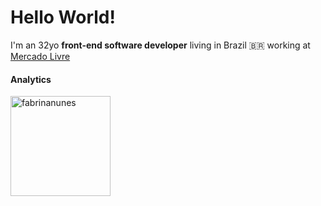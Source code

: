 
# Hello World!
I'm an 32yo <strong>front-end software developer</strong> living in Brazil 🇧🇷 working at <a href="https://static.wixstatic.com/media/c829c4_cf2114eda9f54b7783ee147c85f62111~mv2.png/v1/fill/w_640,h_644,al_c,q_90,usm_0.66_1.00_0.01,enc_auto/c829c4_cf2114eda9f54b7783ee147c85f62111~mv2.png">Mercado Livre</a>

#### Analytics 
<div>
  <img height=160px src="https://github-readme-stats.vercel.app/api/top-langs?username=fabrinanunes&layout=compact&langs_count=16&theme=dracula"" alt="fabrinanunes" />
</div>

<!---
fabrinanunes/fabrinanunes is a ✨ special ✨ repository because its `README.md` (this file) appears on your GitHub profile.
You can click the Preview link to take a look at your changes.
--->
